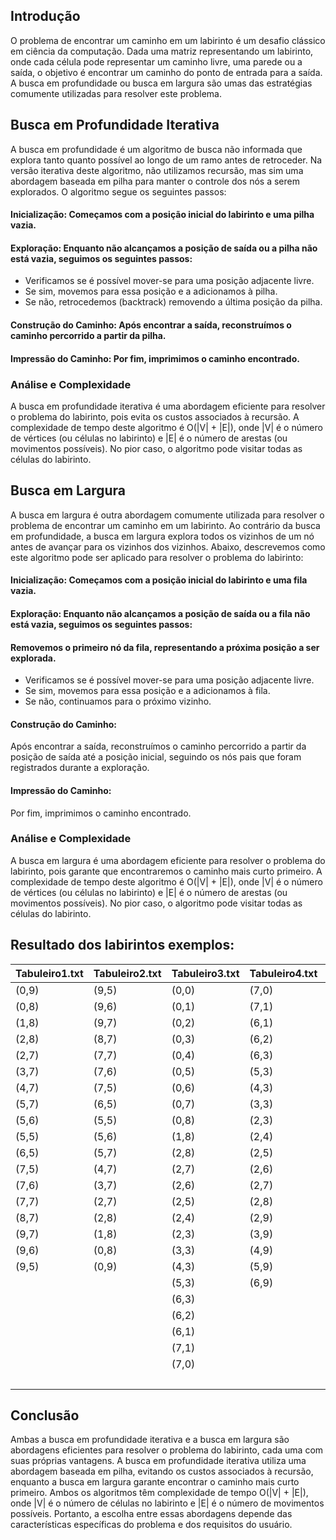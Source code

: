 ## Introdução

O problema de encontrar um caminho em um labirinto é um desafio clássico em ciência da computação. Dada uma matriz representando um labirinto, onde cada célula pode representar um caminho livre, uma parede ou a saída, o objetivo é encontrar um caminho do ponto de entrada para a saída. A busca em profundidade ou busca em largura são umas das estratégias comumente utilizadas para resolver este problema.

## Busca em Profundidade Iterativa

A busca em profundidade é um algoritmo de busca não informada que explora tanto quanto possível ao longo de um ramo antes de retroceder. Na versão iterativa deste algoritmo, não utilizamos recursão, mas sim uma abordagem baseada em pilha para manter o controle dos nós a serem explorados. O algoritmo segue os seguintes passos:

#### Inicialização: Começamos com a posição inicial do labirinto e uma pilha vazia.
#### Exploração: Enquanto não alcançamos a posição de saída ou a pilha não está vazia, seguimos os seguintes passos:
- Verificamos se é possível mover-se para uma posição adjacente livre.
- Se sim, movemos para essa posição e a adicionamos à pilha.
- Se não, retrocedemos (backtrack) removendo a última posição da pilha.
#### Construção do Caminho: Após encontrar a saída, reconstruímos o caminho percorrido a partir da pilha.
#### Impressão do Caminho: Por fim, imprimimos o caminho encontrado.

### Análise e Complexidade

A busca em profundidade iterativa é uma abordagem eficiente para resolver o problema do labirinto, pois evita os custos associados à recursão. A complexidade de tempo deste algoritmo é O(|V| + |E|), onde |V| é o número de vértices (ou células no labirinto) e |E| é o número de arestas (ou movimentos possíveis). No pior caso, o algoritmo pode visitar todas as células do labirinto.

## Busca em Largura

A busca em largura é outra abordagem comumente utilizada para resolver o problema de encontrar um caminho em um labirinto. Ao contrário da busca em profundidade, a busca em largura explora todos os vizinhos de um nó antes de avançar para os vizinhos dos vizinhos. Abaixo, descrevemos como este algoritmo pode ser aplicado para resolver o problema do labirinto:

#### Inicialização: Começamos com a posição inicial do labirinto e uma fila vazia.

#### Exploração: Enquanto não alcançamos a posição de saída ou a fila não está vazia, seguimos os seguintes passos:

#### Removemos o primeiro nó da fila, representando a próxima posição a ser explorada.
- Verificamos se é possível mover-se para uma posição adjacente livre.
- Se sim, movemos para essa posição e a adicionamos à fila.
- Se não, continuamos para o próximo vizinho.

#### Construção do Caminho: 
Após encontrar a saída, reconstruímos o caminho percorrido a partir da posição de saída até a posição inicial, seguindo os nós pais que foram registrados durante a exploração.

#### Impressão do Caminho: 
Por fim, imprimimos o caminho encontrado.

### Análise e Complexidade

A busca em largura é uma abordagem eficiente para resolver o problema do labirinto, pois garante que encontraremos o caminho mais curto primeiro. A complexidade de tempo deste algoritmo é O(|V| + |E|), onde |V| é o número de vértices (ou células no labirinto) e |E| é o número de arestas (ou movimentos possíveis). No pior caso, o algoritmo pode visitar todas as células do labirinto.

## Resultado dos labirintos exemplos:

| Tabuleiro1.txt | Tabuleiro2.txt | Tabuleiro3.txt | Tabuleiro4.txt | Tabuleiro5.txt |
|----------------|----------------|----------------|----------------|----------------|
| (0,9)          | (9,5)          | (0,0)          | (7,0)          | (9,9)          |
| (0,8)          | (9,6)          | (0,1)          | (7,1)          | (9,8)          |
| (1,8)          | (9,7)          | (0,2)          | (6,1)          | (9,7)          |
| (2,8)          | (8,7)          | (0,3)          | (6,2)          | (8,7)          |
| (2,7)          | (7,7)          | (0,4)          | (6,3)          | (7,7)          |
| (3,7)          | (7,6)          | (0,5)          | (5,3)          | (7,6)          |
| (4,7)          | (7,5)          | (0,6)          | (4,3)          | (7,5)          |
| (5,7)          | (6,5)          | (0,7)          | (3,3)          | (6,5)          |
| (5,6)          | (5,5)          | (0,8)          | (2,3)          | (5,5)          |
| (5,5)          | (5,6)          | (1,8)          | (2,4)          | (5,6)          |
| (6,5)          | (5,7)          | (2,8)          | (2,5)          | (5,7)          |
| (7,5)          | (4,7)          | (2,7)          | (2,6)          | (4,7)          |
| (7,6)          | (3,7)          | (2,6)          | (2,7)          | (3,7)          |
| (7,7)          | (2,7)          | (2,5)          | (2,8)          | (2,7)          |
| (8,7)          | (2,8)          | (2,4)          | (2,9)          | (2,8)          |
| (9,7)          | (1,8)          | (2,3)          | (3,9)          | (1,8)          |
| (9,6)          | (0,8)          | (3,3)          | (4,9)          | (0,8)          |
| (9,5)          | (0,9)          | (4,3)          | (5,9)          | (0,7)          |
|                |                | (5,3)          | (6,9)          | (0,6)          |
|                |                | (6,3)          |                | (0,5)          |
|                |                | (6,2)          |                | (0,4)          |
|                |                | (6,1)          |                | (0,3)          |
|                |                | (7,1)          |                | (0,2)          |
|                |                | (7,0)          |                | (0,1)          |
|                |                |                |                | (0,0)          |
              


## Conclusão

Ambas a busca em profundidade iterativa e a busca em largura são abordagens eficientes para resolver o problema do labirinto, cada uma com suas próprias vantagens. A busca em profundidade iterativa utiliza uma abordagem baseada em pilha, evitando os custos associados à recursão, enquanto a busca em largura garante encontrar o caminho mais curto primeiro. Ambos os algoritmos têm complexidade de tempo O(|V| + |E|), onde |V| é o número de células no labirinto e |E| é o número de movimentos possíveis. Portanto, a escolha entre essas abordagens depende das características específicas do problema e dos requisitos do usuário.